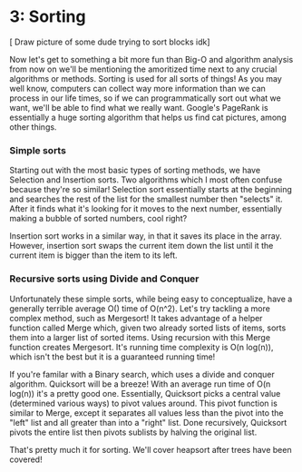 # 3: Sorting

[ Draw picture of some dude trying to sort blocks idk]

Now let's get to something a bit more fun than Big-O and algorithm analysis
from now on we'll be mentioning the amoritized time next to any crucial algorithms
or methods. Sorting is used for all sorts of things! As you may well know, computers
can collect way more information than we can process in our life times, so if we
can programmatically sort out what we want, we'll be able to find what we really want.
Google's PageRank is essentially a huge sorting algorithm that helps us find cat
pictures, among other things.

### Simple sorts
Starting out with the most basic types of sorting methods, we have Selection and Insertion
sorts. Two algorithms which I most often confuse because they're so similar!
Selection sort essentially starts at the beginning and searches the rest of the
list for the smallest number then "selects" it. After it finds what it's looking for
it moves to the next number, essentially making a bubble of sorted numbers, cool right?

Insertion sort works in a similar way, in that it saves its place in the array.
However, insertion sort swaps the current item down the list until it the current
item is bigger than the item to its left.

### Recursive sorts using Divide and Conquer

Unfortunately these simple sorts, while being easy to conceptualize, have a generally
terrible average O() time of O(n^2). Let's try tackling a more complex method, such
as Mergesort! It takes advantage of a helper function called Merge which, given two
already sorted lists of items, sorts them into a larger list of sorted items. Using
recursion with this Merge function creates Mergesort. It's running time complexity is
O(n log(n)), which isn't the best but it is a guaranteed running time!

If you're familar with a Binary search, which uses a divide and conquer algorithm. Quicksort
will be a breeze! With an average run time of O(n log(n)) it's a pretty good one.
Essentially, Quicksort picks a central value (determined various ways) to pivot values around.
This pivot function is similar to Merge, except it separates all values less than the pivot
into the "left" list and all greater than into a "right" list. Done recursively, Quicksort
pivots the entire list then pivots sublists by halving the original list.

That's pretty much it for sorting. We'll cover heapsort after trees have been covered!
